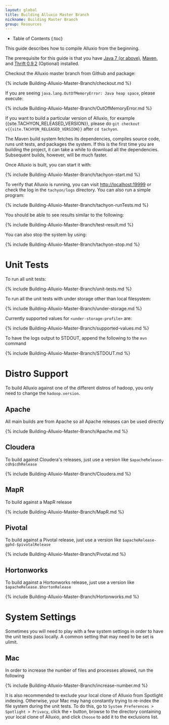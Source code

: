 ```yaml
---
layout: global
title: Building Alluxio Master Branch
nickname: Building Master Branch
group: Resources
---
```


* Table of Contents
{:toc}

This guide describes how to compile Alluxio from the beginning.

The prerequisite for this guide is that you have [Java 7 (or above)](Java-Setup.html),
[Maven](Maven.html), and [Thrift 0.9.2](Thrift.html) (Optional) installed.

Checkout the Alluxio master branch from Github and package:

{% include Building-Alluxio-Master-Branch/checkout.md %}

If you are seeing `java.lang.OutOfMemoryError: Java heap space`, please execute:

{% include Building-Alluxio-Master-Branch/OutOfMemoryError.md %}

If you want to build a particular version of Alluxio, for example {{site.TACHYON_RELEASED_VERSION}},
please do `git checkout v{{site.TACHYON_RELEASED_VERSION}}` after `cd tachyon`.

The Maven build system fetches its dependencies, compiles source code, runs unit tests, and packages
the system. If this is the first time you are building the project, it can take a while to download
all the dependencies. Subsequent builds, however, will be much faster.

Once Alluxio is built, you can start it with:

{% include Building-Alluxio-Master-Branch/tachyon-start.md %}

To verify that Alluxio is running, you can visit [http://localhost:19999](http://localhost:19999) or
check the log in the `tachyon/logs` directory. You can also run a simple program:

{% include Building-Alluxio-Master-Branch/tachyon-runTests.md %}

You should be able to see results similar to the following:

{% include Building-Alluxio-Master-Branch/test-result.md %}

You can also stop the system by using:

{% include Building-Alluxio-Master-Branch/tachyon-stop.md %}

# Unit Tests

To run all unit tests:

{% include Building-Alluxio-Master-Branch/unit-tests.md %}

To run all the unit tests with under storage other than local filesystem:

{% include Building-Alluxio-Master-Branch/under-storage.md %}

Currently supported values for `<under-storage-profile>` are:

{% include Building-Alluxio-Master-Branch/supported-values.md %}

To have the logs output to STDOUT, append the following to the `mvn` command

{% include Building-Alluxio-Master-Branch/STDOUT.md %}

# Distro Support

To build Alluxio against one of the different distros of hadoop, you only need to change the
`hadoop.version`.

## Apache

All main builds are from Apache so all Apache releases can be used directly

{% include Building-Alluxio-Master-Branch/Apache.md %}

## Cloudera

To build against Cloudera's releases, just use a version like `$apacheRelease-cdh$cdhRelease`

{% include Building-Alluxio-Master-Branch/Cloudera.md %}

## MapR

To build against a MapR release

{% include Building-Alluxio-Master-Branch/MapR.md %}

## Pivotal

To build against a Pivotal release, just use a version like `$apacheRelease-gphd-$pivotalRelease`

{% include Building-Alluxio-Master-Branch/Pivotal.md %}

## Hortonworks

To build against a Hortonworks release, just use a version like `$apacheRelease.$hortonRelease`

{% include Building-Alluxio-Master-Branch/Hortonworks.md %}

# System Settings

Sometimes you will need to play with a few system settings in order to have the unit tests pass
locally.  A common setting that may need to be set is ulimit.

## Mac

In order to increase the number of files and processes allowed, run the following

{% include Building-Alluxio-Master-Branch/increase-number.md %}

It is also recommended to exclude your local clone of Alluxio from Spotlight indexing. Otherwise,
your Mac may hang constantly trying to re-index the file system during the unit tests.  To do this,
go to `System Preferences > Spotlight > Privacy`, click the `+` button, browse to the directory
containing your local clone of Alluxio, and click `Choose` to add it to the exclusions list.
